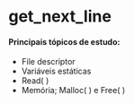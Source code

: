 # get_next_line

#### Principais tópicos de estudo:
- File descriptor
- Variáveis estáticas
- Read( )
- Memória; Malloc( ) e Free( )
